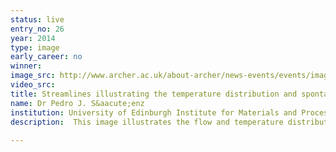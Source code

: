 ```yaml
---
status: live
entry_no: 26
year: 2014
type: image 
early_career: no 
winner: 
image_src: http://www.archer.ac.uk/about-archer/news-events/events/image-comp/gallery-2014/26_Entry_800.jpg
video_src: 
title: Streamlines illustrating the temperature distribution and spontaneous emergence of counter-rotating vortices within the flow of an irregular 3D liquid droplet undergoing phase change.
name: Dr Pedro J. S&aacute;enz
institution: University of Edinburgh Institute for Materials and Processes
description:  This image illustrates the flow and temperature distribution within an evaporating liquid droplet with irregular contact area. For the first time, deformed drops have been simulated in three-dimensions, investigation which has elucidated the spontaneous emergence of previously-unknown vortices playing an essential role on the drop's flow and heat transfer mechanism. Understanding the dynamics of an evaporating droplet is a fundamental problem with a broad range of application, such as the development of new techniques for early diagnosis of several life-threatening diseases based on the pattern formation from drying drops of blood. The data depicted in the figure is the result of seven coupled nonlinear equations simultaneously solved at more than 8 million points, herculean task which would have required years to complete without ARCHER.
  
---
```

